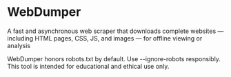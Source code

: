 # WebDumper
A fast and asynchronous web scraper that downloads complete websites — including HTML pages, CSS, JS, and images — for offline viewing or analysis

WebDumper honors robots.txt by default. Use --ignore-robots responsibly.
This tool is intended for educational and ethical use only.
